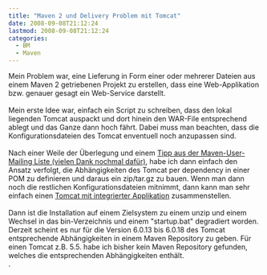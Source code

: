 ```yaml
---
title: "Maven 2 und Delivery Problem mit Tomcat"
date: 2008-09-08T21:12:24
lastmod: 2008-09-08T21:12:24
categories:
  - BM
  - Maven
---
```

Mein Problem war, eine Lieferung in Form einer oder mehrerer Dateien aus einem Maven 2 getriebenen Projekt zu erstellen, dass eine Web-Applikation bzw. genauer gesagt ein Web-Service darstellt.<br/>
<br/>
Mein erste Idee war, einfach ein Script zu schreiben, dass den lokal liegenden Tomcat auspackt und dort hinein den WAR-File entsprechend ablegt und das Ganze dann hoch fährt. Dabei muss man beachten, dass die Konfigurationsdateien des Tomcat enventuell noch anzupassen sind. <br/>
<br/>
Nach einer Weile der Überlegung und einem <a href="http://www.nabble.com/Re%3A-Creating-Delivery-Package-p19369368.html">Tipp aus der Maven-User-Mailing Liste (vielen Dank nochmal dafür)</a>, habe ich dann einfach den Ansatz verfolgt, die Abhängigkeiten des Tomcat per dependency in einer POM zu definieren und daraus ein zip/tar.gz zu bauen. Wenn man dann noch die restlichen Konfigurationsdateien mitnimmt, dann kann man sehr einfach einen <a href="http://docs.codehaus.org/display/MAVENUSER/Delivery+with+Tomcat">Tomcat mit integrierter Applikation</a> zusammenstellen.<br/>
<br/>
Dann ist die Installation auf einem Zielsystem zu einem unzip und einem Wechsel in das bin-Verzeichnis und einem "startup.bat" degradiert worden.<br/>
Derzeit scheint es nur für die Version 6.0.13 bis 6.0.18 des Tomcat entsprechende Abhängigkeiten in einem Maven Repository zu geben. Für einen Tomcat z.B. 5.5. habe ich bisher kein Maven Repository gefunden, welches die entsprechenden Abhängigkeiten enthält.<br/>.
